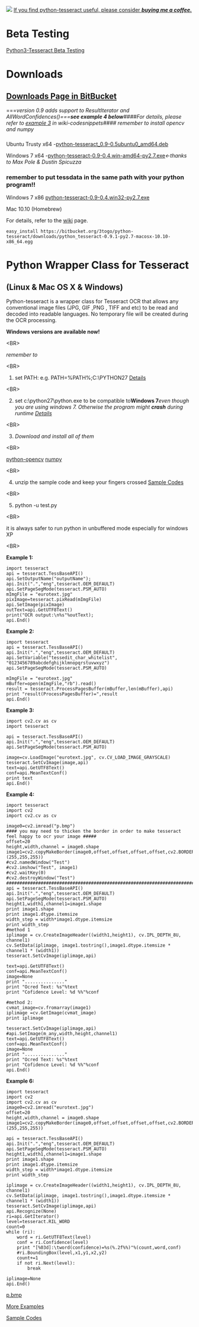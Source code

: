 [![](http://python-tesseract.googlecode.com/files/sf_coffee_small.jpg)](https://www.paypal.com/cgi-bin/webscr?cmd=_cart&business=VD2Y4PZSK7T86&lc=HK&item_name=To%20support%20the%20development%20of%20python%2dtesseract&amount=5%2e00&currency_code=USD&button_subtype=products&add=1&bn=PP%2dShopCartBF%3abtn_cart_LG%2egif%3aNonHosted)     [If you find python-tesseract useful, please consider ](https://www.paypal.com/cgi-bin/webscr?cmd=_cart&business=VD2Y4PZSK7T86&lc=HK&item_name=To%20support%20the%20development%20of%20python%2dtesseract&amount=5%2e00&currency_code=USKD&button_subtype=products&add=1&bn=PP%2dShopCartBF%3abtn_cart_LG%2egif%3aNonHosted)**_[buying me a coffee.](https://www.paypal.com/cgi-bin/webscr?cmd=_cart&business=VD2Y4PZSK7T86&lc=HK&item_name=To%20support%20the%20development%20of%20python%2dtesseract&amount=5%2e00&currency_code=USKD&button_subtype=products&add=1&bn=PP%2dShopCartBF%3abtn_cart_LG%2egif%3aNonHosted)_**


# Beta Testing #
[Python3-Tesseract Beta Testing](https://code.google.com/p/python-tesseract/wiki/Python3Tesseract)
# Downloads #
## [Downloads Page in BitBucket](https://bitbucket.org/3togo/python-tesseract/downloads) ##
===_version 0.9 adds support to ResultIterator and AllWordConfidences()===__see example 4 below__####_For details, please refer to [example 3](https://code.google.com/p/python-tesseract/wiki/CodeSnippets) in wiki-codesnippets_####
remember to install opencv and numpy_
###  ###
Ubuntu Trusty x64 -[python-tesseract\_0.9-0.5ubuntu0\_amd64.deb](https://bitbucket.org/3togo/python-tesseract/downloads)

Windows 7  x64 -[python-tesseract-0.9-0.4.win-amd64-py2.7.exe](https://bitbucket.org/3togo/python-tesseract/downloads/python-tesseract-0.9-0.4.win-amd64-py2.7.exe)_<-thanks to Max Pole & Dustin Spicuzza_
### **remember to put tessdata in the same path with your python program!!** ###
Windows 7  x86 [python-tesseract-0.9-0.4.win32-py2.7.exe](https://bitbucket.org/3togo/python-tesseract/downloads/python-tesseract-0.9-0.3.win32-py2.7.exe)

Mac 10.10 (Homebrew)

For details, refer to the [wiki](https://code.google.com/p/python-tesseract/wiki/HowToCompileForHomebrewMac) page.
```
easy_install https://bitbucket.org/3togo/python-tesseract/downloads/python_tesseract-0.9.1-py2.7-macosx-10.10-x86_64.egg
```
# Python Wrapper Class for Tesseract #
## (Linux & Mac OS X & Windows) ##
Python-tesseract is a wrapper class for Tesseract OCR that allows any conventional image files (JPG, GIF ,PNG , TIFF and etc) to be read and decoded into readable languages. No temporary file will be created during the OCR processing.

**Windows versions are available now!**

&lt;BR&gt;


_remember to_

&lt;BR&gt;


1. set PATH:     e.g. PATH=%PATH%;C:\PYTHON27 [Details](http://pythoncentral.org/how-to-install-python-2-7-on-windows-7-python-is-not-recognized-as-an-internal-or-external-command/)

&lt;BR&gt;


2. set c:\python27\python.exe to be compatible to**Windows 7**_even though you are using windows 7. Otherwise the program might **crash** during runtime [Details](http://python-tesseract.googlecode.com/files/pythonCompatible.png)_

&lt;BR&gt;


3. _Download and install all of them_

&lt;BR&gt;


[python-opencv](http://www.lfd.uci.edu/~gohlke/pythonlibs/v92kqh5j/opencv-python-2.4.9.win32-py2.7.exe)
[numpy](http://www.lfd.uci.edu/~gohlke/pythonlibs/v92kqh5j/numpy-MKL-1.8.1.win32-py2.7.exe)

&lt;BR&gt;


4. unzip the sample code and keep your fingers crossed
[Sample Codes](http://python-tesseract.googlecode.com/files/test-slim.7z)

&lt;BR&gt;


5. python -u test.py 

&lt;BR&gt;


it is always safer to run python in unbuffered mode especially for windows XP


&lt;BR&gt;


**Example 1:**
```
import tesseract
api = tesseract.TessBaseAPI()
api.SetOutputName("outputName");
api.Init(".","eng",tesseract.OEM_DEFAULT)
api.SetPageSegMode(tesseract.PSM_AUTO)
mImgFile = "eurotext.jpg"
pixImage=tesseract.pixRead(mImgFile)
api.SetImage(pixImage)
outText=api.GetUTF8Text()
print("OCR output:\n%s"%outText);
api.End()
```
**Example 2:**
```
import tesseract
api = tesseract.TessBaseAPI()
api.Init(".","eng",tesseract.OEM_DEFAULT)
api.SetVariable("tessedit_char_whitelist", "0123456789abcdefghijklmnopqrstuvwxyz")
api.SetPageSegMode(tesseract.PSM_AUTO)

mImgFile = "eurotext.jpg"
mBuffer=open(mImgFile,"rb").read()
result = tesseract.ProcessPagesBuffer(mBuffer,len(mBuffer),api)
print "result(ProcessPagesBuffer)=",result
api.End()
```
**Example 3:**
```
import cv2.cv as cv
import tesseract

api = tesseract.TessBaseAPI()
api.Init(".","eng",tesseract.OEM_DEFAULT)
api.SetPageSegMode(tesseract.PSM_AUTO)

image=cv.LoadImage("eurotext.jpg", cv.CV_LOAD_IMAGE_GRAYSCALE)
tesseract.SetCvImage(image,api)
text=api.GetUTF8Text()
conf=api.MeanTextConf()
print text
api.End()
```

**Example 4:**
```
import tesseract
import cv2
import cv2.cv as cv

image0=cv2.imread("p.bmp")
#### you may need to thicken the border in order to make tesseract feel happy to ocr your image #####
offset=20
height,width,channel = image0.shape
image1=cv2.copyMakeBorder(image0,offset,offset,offset,offset,cv2.BORDER_CONSTANT,value=(255,255,255)) 
#cv2.namedWindow("Test")
#cv2.imshow("Test", image1)
#cv2.waitKey(0)
#cv2.destroyWindow("Test")
#####################################################################################################
api = tesseract.TessBaseAPI()
api.Init(".","eng",tesseract.OEM_DEFAULT)
api.SetPageSegMode(tesseract.PSM_AUTO)
height1,width1,channel1=image1.shape
print image1.shape
print image1.dtype.itemsize
width_step = width*image1.dtype.itemsize
print width_step
#method 1 
iplimage = cv.CreateImageHeader((width1,height1), cv.IPL_DEPTH_8U, channel1)
cv.SetData(iplimage, image1.tostring(),image1.dtype.itemsize * channel1 * (width1))
tesseract.SetCvImage(iplimage,api)

text=api.GetUTF8Text()
conf=api.MeanTextConf()
image=None
print "..............."
print "Ocred Text: %s"%text
print "Cofidence Level: %d %%"%conf

#method 2:
cvmat_image=cv.fromarray(image1)
iplimage =cv.GetImage(cvmat_image)
print iplimage

tesseract.SetCvImage(iplimage,api)
#api.SetImage(m_any,width,height,channel1)
text=api.GetUTF8Text()
conf=api.MeanTextConf()
image=None
print "..............."
print "Ocred Text: %s"%text
print "Cofidence Level: %d %%"%conf
api.End()
```
**Example 6:**
```
import tesseract
import cv2
import cv2.cv as cv
image0=cv2.imread("eurotext.jpg")
offset=20
height,width,channel = image0.shape
image1=cv2.copyMakeBorder(image0,offset,offset,offset,offset,cv2.BORDER_CONSTANT,value=(255,255,255))

api = tesseract.TessBaseAPI()
api.Init(".","eng",tesseract.OEM_DEFAULT)
api.SetPageSegMode(tesseract.PSM_AUTO)
height1,width1,channel1=image1.shape
print image1.shape
print image1.dtype.itemsize
width_step = width*image1.dtype.itemsize
print width_step

iplimage = cv.CreateImageHeader((width1,height1), cv.IPL_DEPTH_8U, channel1)
cv.SetData(iplimage, image1.tostring(),image1.dtype.itemsize * channel1 * (width1))
tesseract.SetCvImage(iplimage,api)
api.Recognize(None)
ri=api.GetIterator()
level=tesseract.RIL_WORD
count=0
while (ri):
	word = ri.GetUTF8Text(level)
	conf = ri.Confidence(level)
	print "[%03d]:\tword(confidence)=%s(%.2f%%)"%(count,word,conf)
	#ri.BoundingBox(level,x1,y1,x2,y2)
	count+=1
	if not ri.Next(level):
		break

iplimage=None
api.End()
```
[p.bmp](https://python-tesseract.googlecode.com/files/p.bmp)

[More Examples](http://code.google.com/p/python-tesseract/wiki/CodeSnippets)

[Sample Codes](http://python-tesseract.googlecode.com/files/test-slim.7z)
